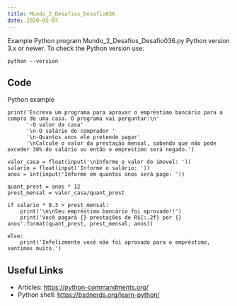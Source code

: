 ```yaml
---
title: Mundo_2_Desafios_Desafio036
date: 2020-05-07
---
```

Example Python program Mundo_2_Desafios_Desafio036.py
Python version 3.x or newer.
To check the Python version use:

    python --version


## Code

Python example

    print('Escreva um programa para aprovar o empréstimo bancário para a compra de uma casa. O programa vai perguntar:\n'
          '-O valor da casa'
          '\n-O salário do comprador '
          '\n-Quantos anos ele pretende pagar'
          '\nCalcule o valor da prestação mensal, sabendo que não pode exceder 30% do salário ou então o emprestimo será negado.')
    
    valor_casa = float(input('\nInforme o valor do imovel: '))
    salario = float(input('Informe o salário: '))
    anos = int(input('Informe em quantos anos será pago: '))
    
    quant_prest = anos * 12
    prest_mensal = valor_casa/quant_prest
    
    if salario * 0.3 > prest_mensal:
        print('\n\nSeu empréstimo bancário foi aprovado!!')
        print('Você pagará {} prestações de R${:.2f} por {} anos'.format(quant_prest, prest_mensal, anos))
    
    else:
        print('Infelizmente você não foi aprovado para o empréstimo, sentimos muito.')

## Useful Links

- Articles: https://python-commandments.org/
- Python shell: https://bsdnerds.org/learn-python/
